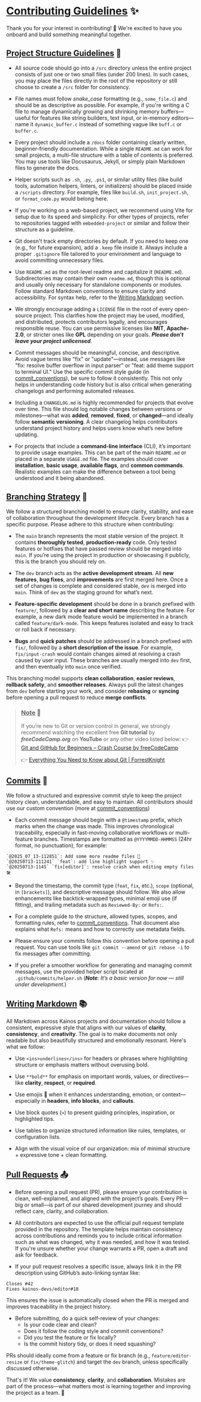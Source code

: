 # <ins>Contributing Guidelines</ins> ✨

Thank you for your interest in contributing! 🤗 We're excited to have you onboard and build something meaningful together.

## <ins>Project Structure Guidelines</ins> 🧱

- All source code should go into a `/src` directory unless the entire project consists of just one or two small files (under 200 lines). In such cases, you may place the files directly in the root of the repository or still choose to create a `/src` folder for consistency.

- File names must follow _snake_case_ formatting (e.g., `some_file.c`) and should be as descriptive as possible. For example, if you're writing a C file to manage dynamically growing and shrinking memory buffers—useful for features like string builders, text input, or in-memory editors—name it `dynamic_buffer.c` instead of something vague like `buff.c` or `buffer.c`.

- Every project should include a `/docs` folder containing clearly written, beginner-friendly documentation. While a single `README.md` can work for small projects, a multi-file structure with a table of contents is preferred. You may use tools like Docusaurus, Jekyll, or simply plain Markdown files to generate the docs.

- Helper scripts such as `.sh`, `.py`, `.ps1`, or similar utility files (like build tools, automation helpers, linters, or initializers) should be placed inside a `/scripts` directory. For example, files like `build.sh`, `init_project.sh`, or `format_code.py` would belong here.

- If you're working on a web-based project, we recommend using Vite for setup due to its speed and simplicity. For other types of projects, refer to repositories tagged with `embedded-project` or similar and follow their structure as a guideline.

- Git doesn't track empty directories by default. If you need to keep one (e.g., for future expansion), add a `.keep` file inside it. Always include a proper `.gitignore` file tailored to your environment and language to avoid committing unnecessary files.

- Use `README.md` as the root-level readme and capitalize it (`README.md`). Subdirectories may contain their own `readme.md`, though this is optional and usually only necessary for standalone components or modules. Follow standard Markdown conventions to ensure clarity and accessibility. For syntax help, refer to the [Writing Markdown](##writing-markdown) section.

- We strongly encourage adding a `LICENSE` file in the root of every open-source project. This clarifies how the project may be used, modified, and distributed, protects contributors legally, and encourages responsible reuse. You can use permissive licenses like **MIT**, **Apache-2.0**, or stricter ones like **GPL** depending on your goals. _**Please don’t leave your project unlicensed**_.

- Commit messages should be meaningful, concise, and descriptive. Avoid vague terms like "fix" or "update"—instead, use messages like "fix: resolve buffer overflow in input parser" or "feat: add theme support to terminal UI." Use the specific commit style guide (in [commit_conventions](commit_conventions.md)), be sure to follow it consistently. This not only helps in understanding code history but is also critical when generating changelogs and performing automated releases.

- Including a `CHANGELOG.md` is highly recommended for projects that evolve over time. This file should log notable changes between versions or milestones—what was **added**, **removed**, **fixed**, or **changed**—and ideally follow **semantic versioning**. A clear changelog helps contributors understand project history and helps users know what’s new before updating.

- For projects that include a **command-line interface** (CLI), it’s important to provide usage examples. This can be part of the main `README.md` or placed in a separate `USAGE.md` file. The examples should cover **installation**, **basic usage**, **available flags**, and **common commands**. Realistic examples can make the difference between a tool being understood and it being abandoned.

## <ins>Branching Strategy</ins> 🔧

We follow a structured branching model to ensure clarity, stability, and ease of collaboration throughout the development lifecycle. Every branch has a specific purpose. Please adhere to this structure when contributing:

- The `main` branch represents the most stable version of the project. It contains **thoroughly tested**, **production-ready** code. Only tested features or hotfixes that have passed review should be merged into `main`. If you’re using the project in production or showcasing it publicly, this is the branch you should rely on.

- The `dev` branch acts as the **active development stream**. All **new features**, **bug fixes**, and **improvements** are first merged here. Once a set of changes is complete and considered stable, `de`v is merged into `main`. Think of `dev` as the staging ground for what’s next.

- **Feature-specific development** should be done in a branch prefixed with `feature/`, followed by a **clear and short name** describing the feature. For example, a new dark mode feature would be implemented in a branch called `feature/dark-mode`. This keeps features isolated and easy to track or roll back if necessary.

- **Bugs** and **quick patches** should be addressed in a branch prefixed with `fix/`, followed by a **short description of the issue**. For example, `fix/input-crash` would contain changes aimed at resolving a crash caused by user input. These branches are usually merged into `dev` first, and then eventually into `main` once verified.

This branching model supports **clean collaboration**, **easier reviews**, **rollback safety**, and **smoother releases**. Always pull the latest changes from `dev` before starting your work, and consider **rebasing** or **syncing** before opening a pull request to reduce **merge conflicts**.

> ### <ins>**Note**</ins> 📌
>
> If you’re new to Git or version control in general, we strongly recommend watching the excellent free **Git tutorial** by _**freeCodeCamp.org**_ on **YouTube** or any other video listed below:
>    👉 [Git and GitHub for Beginners – Crash Course by freeCodeCamp](https://youtu.be/RGOj5yH7evk)
>    
>    👉 [Everything You Need to Know about Git | ForrestKnight](https://youtu.be/K6Q31YkorUE)

## <ins>Commits</ins> 📜 

We follow a structured and expressive commit style to keep the project history clean, understandable, and easy to maintain. All contributors should use our custom convention (more at [commit_conventions](commit_conventions.md))

- Each commit message should begin with a `@timestamp` prefix, which marks when the change was made. This improves chronological traceability, especially in fast-moving collaborative workflows or multi-feature branches. Timestamps are formatted as `@YYYYMMDD-HHMMSS` (24hr format, no punctuation), for example:

```
`@2025_07_13-112851`: Add some more readme files 📝 
`@20250713-111241` `feat`: add line highlight support ✨
`@20250713-1145` `fix[editor]`: resolve crash when editing empty files 🛠

```

- Beyond the timestamp, the commit type (`feat`, `fix`, etc.), `scope` (optional, in `[brackets]`), and descriptive message should follow. We also allow enhancements like backtick-wrapped types, minimal emoji use (if fitting), and trailing metadata such as `Reviewed-By:` or `Refs:`.

- For a complete guide to the structure, allowed types, scopes, and formatting rules, refer to [commit_conventions](commit_conventions.md). That document also explains what `Refs:` means and how to correctly use metadata fields.

- Please ensure your commits follow this convention before opening a pull request. You can use tools like `git commit --amend` or `git rebase -i` to fix messages after committing.

- If you prefer a smoother workflow for generating and managing commit messages, use the provided helper script located at `.github/commits/helper.sh` (_**Note**: It’s a basic version for now — still under development._)

## <ins>Writing Markdown</ins> 📚

All Markdown across Kainos projects and documentation should follow a consistent, expressive style that aligns with our values of **clarity**, **consistency**, and **creativity**. The goal is to make documents not only readable but also beautifully structured and emotionally resonant. Here's what we follow:

- Use `<ins>underlines</ins>` for headers or phrases where highlighting structure or emphasis matters without overusing bold.

- Use `**bold**` for emphasis on important words, values, or directives—like **clarity**, **respect**, or **required**.

- Use emojis 🎯 when it enhances understanding, emotion, or context—especially in **headers**, **info blocks**, and **callouts**.

- Use block quotes (`>`) to present guiding principles, inspiration, or highlighted tips.

- Use tables to organize structured information like rules, templates, or configuration lists.

- Align with the visual voice of our organization: mix of minimal structure + expressive tone + clean formatting.

## <ins>Pull Requests</ins> 📤

- Before opening a pull request (PR), please ensure your contribution is clean, well-explained, and aligned with the project’s goals. Every PR—big or small—is part of our shared development journey and should reflect care, clarity, and collaboration.

- All contributors are expected to use the official pull request template provided in the repository. The template helps maintain consistency across contributions and reminds you to include critical information such as what was changed, why it was needed, and how it was tested. If you're unsure whether your change warrants a PR, open a draft and ask for feedback.

- If your pull request resolves a specific issue, always link it in the PR description using GitHub’s auto-linking syntax like:

```
Closes #42
Fixes kainos-devs/editor#18
```
This ensures the issue is automatically closed when the PR is merged and improves traceability in the project history.

- Before submitting, do a quick self-review of your changes:
    * Is your code clear and clean?
    * Does it follow the coding style and commit conventions?
    * Did you test the feature or fix locally?
    * Is the commit history tidy, or does it need squashing?

PRs should ideally come from a feature or fix branch (e.g., `feature/editor-resize` or `fix/theme-glitch`) and target the `dev` branch, unless specifically discussed otherwise.


That's it! We value **consistency**, **clarity**, and **collaboration**. Mistakes are part of the process—what matters most is learning together and improving the project as a team. 🚀




